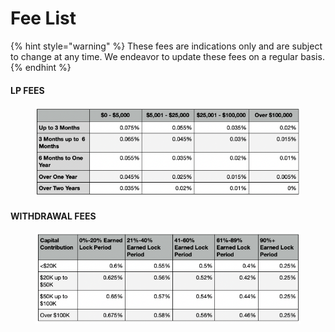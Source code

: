 # Fee List

{% hint style="warning" %}
These fees are indications only and are subject to change at any time. We endeavor to update these fees on a regular basis.
{% endhint %}

#### LP FEES

<figure><img src="../.gitbook/assets/Screen Shot 2022-10-10 at 10.28.35 AM.png" alt=""><figcaption></figcaption></figure>

#### WITHDRAWAL FEES

<figure><img src="../.gitbook/assets/Screen Shot 2022-10-10 at 10.31.35 AM.png" alt=""><figcaption></figcaption></figure>

